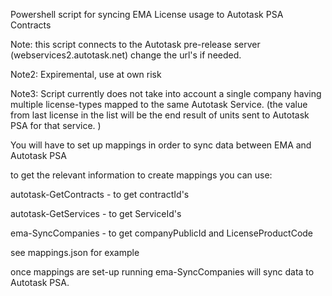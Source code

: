 Powershell script for syncing EMA License usage to Autotask PSA Contracts

Note: this script connects to the Autotask pre-release server (webservices2.autotask.net) change the url's if needed. 

Note2: Expiremental, use at own risk

Note3: Script currently does not take into account a single company having multiple license-types mapped to the same Autotask Service. (the value from last license in the list will be the end result of units sent to Autotask PSA for that service. )


You will have to set up mappings in order to sync data between EMA and Autotask PSA

to get the relevant information to create mappings you can use: 

autotask-GetContracts - to get contractId's 

autotask-GetServices - to get ServiceId's

ema-SyncCompanies - to get companyPublicId and LicenseProductCode


see mappings.json for example

once mappings are set-up running ema-SyncCompanies will sync data to Autotask PSA.